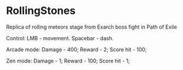 # RollingStones
Replica of rolling meteors stage from Exarch boss fight in Path of Exile



Control: 
LMB - movement. 
Spacebar - dash.


Arcade mode: 
Damage - 400;
Reward - 2;
Score hit - 100;

Zen mode:
Damage - 1;
Reward - 100;
Score hit - 1;

